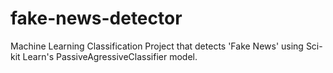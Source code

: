 # fake-news-detector
Machine Learning Classification Project that detects 'Fake News' using Sci-kit Learn's PassiveAgressiveClassifier model.
